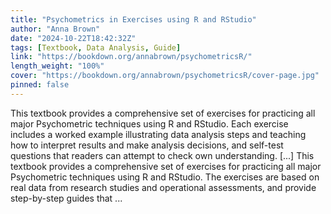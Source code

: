 ```yaml
---
title: "Psychometrics in Exercises using R and RStudio"
author: "Anna Brown"
date: "2024-10-22T18:42:32Z"
tags: [Textbook, Data Analysis, Guide]
link: "https://bookdown.org/annabrown/psychometricsR/"
length_weight: "100%"
cover: "https://bookdown.org/annabrown/psychometricsR/cover-page.jpg"
pinned: false
---
```


This textbook provides a comprehensive set of exercises for practicing all major Psychometric techniques using R and RStudio. Each exercise includes a worked example illustrating data analysis steps and teaching how to interpret results and make analysis decisions, and self-test questions that readers can attempt to check own understanding. [...] This textbook provides a comprehensive set of exercises for practicing all major Psychometric techniques using R and RStudio. The exercises are based on real data from research studies and operational assessments, and provide step-by-step guides that  ...
